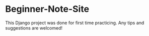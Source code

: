 # Beginner-Note-Site
This Django project was done for first time practicing. Any tips and suggestions are welcomed!
